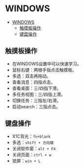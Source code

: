 # WINDOWS

- [WINDOWS](#windows)
  - [触摸板操作](#触摸板操作)
  - [键盘操作](#键盘操作)

## 触摸板操作

- 在WINDOWS设置中可以快速学习。
- 鼠标右键：两根手指点击触摸板。
- 多选：双击再拖动。
- 查看消息：四指点击。
- 查看桌面：三/四指下滑。
- 多任务视图：三/四指上滑。
- 切换任务：三指左/右滑。
- 启动search：三指点击。

## 键盘操作

- X1C背光：`fn+blank`
- 多选：`shift + 方向键`
- 关闭软件窗：`alt + F4`
- 关闭页面：`ctrl + w`
- 锁屏：`win + L`
